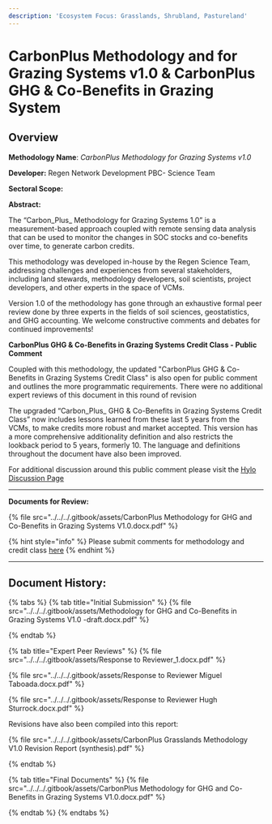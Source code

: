 ```yaml
---
description: 'Ecosystem Focus: Grasslands, Shrubland, Pastureland'
---
```


# CarbonPlus Methodology and for Grazing Systems v1.0 & CarbonPlus GHG & Co-Benefits in Grazing System

## Overview

**Methodology Name**: _CarbonPlus Methodology for Grazing Systems v1.0_

**Developer:** Regen Network Development PBC- Science Team

**Sectoral Scope:**&#x20;

**Abstract:**

The “Carbon_Plus_ Methodology for Grazing Systems 1.0” is a measurement-based approach coupled with remote sensing data analysis that can be used to monitor the changes in SOC stocks and co-benefits over time, to generate carbon credits.

This methodology was developed in-house by the Regen Science Team, addressing challenges and experiences from several stakeholders, including land stewards, methodology developers, soil scientists, project developers, and other experts in the space of VCMs.

Version 1.0 of the methodology has gone through an exhaustive formal peer review done by three experts in the fields of soil sciences, geostatistics,  and GHG accounting. We welcome constructive comments and debates for continued improvements!&#x20;



**CarbonPlus GHG & Co-Benefits in Grazing Systems Credit Class - Public Comment**

Coupled with this methodology, the updated "CarbonPlus GHG & Co-Benefits in Grazing Systems Credit Class" is also open for public comment and outlines the more programmatic requirements.  There were no additional expert reviews of this document in this round of revision

The upgraded “Carbon_Plus_ GHG & Co-Benefits in Grazing Systems Credit Class” now includes lessons learned from these last 5 years from the VCMs, to make credits more robust and market accepted. This version has a more comprehensive additionality definition and also restricts the lookback period to 5 years, formerly 10. The language and definitions throughout the document have also been improved.



For additional discussion around this public comment please visit the  [Hylo Discussion Page ](https://www.hylo.com/groups/regen-methodology-development/post/66297)



***

**Documents for Review:**

{% file src="../../../.gitbook/assets/CarbonPlus Methodology for GHG and Co-Benefits in Grazing Systems V1.0.docx.pdf" %}

{% hint style="info" %}
Please submit comments for methodology and credit class [here](https://airtable.com/appzrw40tJdLBM2RS/shrHn8lLVSSftTQP6)
{% endhint %}

***

## Document History:

{% tabs %}
{% tab title="Initial Submission" %}
{% file src="../../../.gitbook/assets/Methodology for GHG and Co-Benefits in Grazing Systems V1.0 -draft.docx.pdf" %}


{% endtab %}

{% tab title="Expert Peer Reviews" %}
{% file src="../../../.gitbook/assets/Response to Reviewer_1.docx.pdf" %}

{% file src="../../../.gitbook/assets/Response to Reviewer Miguel Taboada.docx.pdf" %}

{% file src="../../../.gitbook/assets/Response to Reviewer Hugh Sturrock.docx.pdf" %}

Revisions have also been compiled into this report:

{% file src="../../../.gitbook/assets/CarbonPlus Grasslands Methodology V1.0  Revision Report (synthesis).pdf" %}


{% endtab %}

{% tab title="Final Documents" %}
{% file src="../../../.gitbook/assets/CarbonPlus Methodology for GHG and Co-Benefits in Grazing Systems V1.0.docx.pdf" %}


{% endtab %}
{% endtabs %}

